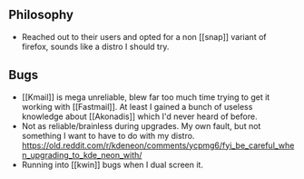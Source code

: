 ## Philosophy
- Reached out to their users and opted for a non [[snap]] variant of firefox, sounds like a distro I should try.

## Bugs
- [[Kmail]] is mega unreliable, blew far too much time trying to get it working with [[Fastmail]]. At least I gained a bunch of useless knowledge about [[Akonadis]] which I'd never heard of before.
- Not as reliable/brainless during upgrades. My own fault, but not something I want to have to do with my distro. https://old.reddit.com/r/kdeneon/comments/ycpmg6/fyi_be_careful_when_upgrading_to_kde_neon_with/
- Running into [[kwin]] bugs when I dual screen it.